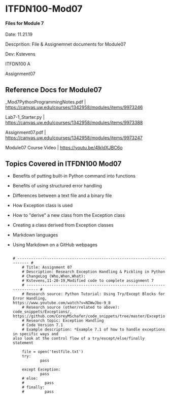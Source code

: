 # ITFDN100-Mod07
 #### Files for Module 7

 Date: 11.21.19
 
 Descprition: File & Assignemnet documents for Module07
 
 Dev: Kstevens
 
 ITFDN100 A
 
 Assignment07
 
## Reference Docs for Module07
 
 _Mod7PythonProgrammingNotes.pdf | https://canvas.uw.edu/courses/1342958/modules/items/9973246
 
 Lab7-1_Starter.py | https://canvas.uw.edu/courses/1342958/modules/items/9973388
 
 Assignment07.pdf | https://canvas.uw.edu/courses/1342958/modules/items/9973247
 
 Module07 Course Video  | https://youtu.be/4IkIdXJBC6o
 


## Topics Covered in ITFDN100 Mod07

- Benefits of putting built-in Python command into functions
- Benefits of using structured error handling
- Differences between a text file and a binary file
- How Exception class is used
- How to "derive" a new class from the Exception class
- Creating a class derived from Exception classes
- Markdown languages
- Using Markdown on a GitHub webpages

        
        
	```

	# ------------------------------------------------------------------------ #
        # Title: Assignment 07
        # Description: Research Exception Handling & Pickling in Python
        # ChangeLog (Who,When,What):
        # Kstevens,11-20-19,Modified code to complete assignment 7
        # ------------------------------------------------------------------------ #
        # Research source: Python Tutorial: Using Try/Except Blocks for Error Handling,
	https://www.youtube.com/watch?v=NIWwJbo-9_8
        # Research source (other/related to above): code_snippets/Exceptions/, https://github.com/CoreyMSchafer/code_snippets/tree/master/Exceptions
        # Research topic: Exception Handling
        # Code Version 7.1
        # Example description: *Example 7.1 of how to handle exceptions in specific ways and 
	also look at the control flow of a try/except/else/finally statement

        file = open('testfile.txt')
        try:
                pass

        except Exception:
                pass
        # else:
        #         pass
        # finally:
        #         pass

	```
